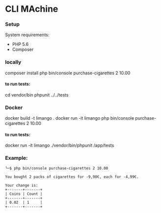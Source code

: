 CLI MAchine
=========

### Setup
System requirements:
- PHP 5.6
- Composer

### locally
composer install 
php bin/console purchase-cigarettes 2 10.00
#### to run tests: 
cd vendor/bin
phpunit ../../tests

### Docker
docker build -t limango . 
docker run -it limango php bin/console purchase-cigarettes 2 10.00
#### to run tests: 
docker run -it limango ./vendor/bin/phpunit /app/tests

### Example:
```
╰─$ php bin/console purchase-cigarettes 2 10.00

You bought 2 packs of cigarettes for -9,98€, each for -4,99€.

Your change is:
+-------+-------+
| Coins | Count |
+-------+-------+
| 0.02  | 1     |
+-------+-------+
```


